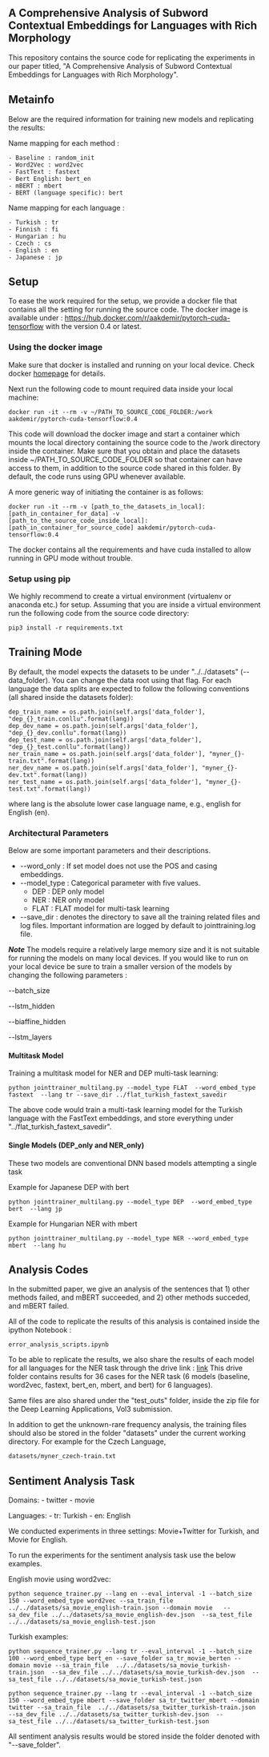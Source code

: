 ## A Comprehensive Analysis of Subword Contextual Embeddings for Languages with Rich Morphology

This repository contains the source code for replicating the experiments in our paper titled, "A Comprehensive Analysis of Subword Contextual Embeddings for Languages with Rich Morphology".



## Metainfo


Below are the required information for training new models and replicating the results:

Name mapping for each method :

    - Baseline : random_init
    - Word2Vec : word2vec
    - FastText : fastext
    - Bert English: bert_en
    - mBERT : mbert
    - BERT (language specific): bert

Name mapping for each language :

    - Turkish : tr
    - Finnish : fi
    - Hungarian : hu
    - Czech : cs
    - English : en
    - Japanese : jp



## Setup

To ease the work required for the setup, we provide a docker file that contains all the setting for running the source code. The docker image is available under : https://hub.docker.com/r/aakdemir/pytorch-cuda-tensorflow with the version 0.4 or latest.

### Using the docker image

Make sure that docker is installed and running on your local device. Check docker [homepage](https://docs.docker.com/docker-for-windows/install/) for details.

Next run the following code to mount required data inside your local machine:

```
docker run -it --rm -v ~/PATH_TO_SOURCE_CODE_FOLDER:/work aakdemir/pytorch-cuda-tensorflow:0.4

```

This code will download the docker image and start a container which mounts the local directory containing the source code to the /work directory inside the container.
Make sure that you obtain and place the datasets inside ~/PATH_TO_SOURCE_CODE_FOLDER so that container can have access to them, in addition to the source code shared in this folder.
By default, the code runs using GPU whenever available.

A more generic way of initiating the container is as follows:

```
docker run -it --rm -v [path_to_the_datasets_in_local]:[path_in_container_for_data] -v [path_to_the_source_code_inside_local]:[path_in_container_for_source_code] aakdemir/pytorch-cuda-tensorflow:0.4

```

The docker contains all the requirements and have cuda installed to allow running in GPU mode without trouble.

### Setup using pip

We highly recommend to create a virtual environment (virtualenv or anaconda etc.) for setup.
Assuming that you are inside a virtual environment run the following code from the source code directory:

```
pip3 install -r requirements.txt

```


## Training Mode


By default, the model expects the datasets to be under "../../datasets" (--data_folder). You can change the data root using that flag.
For each language the data splits are expected to follow the following conventions (all shared inside the datasets folder):

```
dep_train_name = os.path.join(self.args['data_folder'], "dep_{}_train.conllu".format(lang))
dep_dev_name = os.path.join(self.args['data_folder'], "dep_{}_dev.conllu".format(lang))
dep_test_name = os.path.join(self.args['data_folder'], "dep_{}_test.conllu".format(lang))
ner_train_name = os.path.join(self.args['data_folder'], "myner_{}-train.txt".format(lang))
ner_dev_name = os.path.join(self.args['data_folder'], "myner_{}-dev.txt".format(lang))
ner_test_name = os.path.join(self.args['data_folder'], "myner_{}-test.txt".format(lang))
```

where lang is the absolute lower case language name, e.g., english for English (en).

### Architectural Parameters

Below are some important parameters and their descriptions.
- --word_only : If set model does not use the POS and casing embeddings.
- --model_type : Categorical parameter with five values.
    - DEP : DEP only model
    - NER : NER only model
    - FLAT : FLAT model for multi-task learning
- --save_dir : denotes the directory to save all the training related files and log files. Important information are logged by default to jointtraining.log file.


***Note*** The models require a relatively large memory size and it is not suitable for running the models on many local devices. If you would like to run on your local device be sure to train a smaller version of the models by changing the following parameters :

--batch_size

--lstm_hidden

--biaffine_hidden

--lstm_layers

#### Multitask Model

Training a multitask model for NER and DEP multi-task learning:

```
python jointtrainer_multilang.py --model_type FLAT  --word_embed_type fastext  --lang tr --save_dir ../flat_turkish_fastext_savedir

```

The above code would train a multi-task learning model for the Turkish language with the FastText embeddings, and store everything under "../flat_turkish_fastext_savedir".



#### Single Models (DEP_only and NER_only)
These two models are conventional DNN based models attempting a single task

Example for Japanese DEP with bert

```
python jointtrainer_multilang.py --model_type DEP  --word_embed_type bert  --lang jp
```

Example for Hungarian NER with mbert

```
python jointtrainer_multilang.py --model_type NER --word_embed_type mbert  --lang hu
```


## Analysis Codes

In the submitted paper, we give an analysis of the sentences that 1) other methods failed, and mBERT succeeded, and 2) other methods succeded, and mBERT failed.

All of the code to replicate the results of this analysis is contained inside the ipython Notebook :

```
error_analysis_scripts.ipynb
```


To be able to replicate the results, we also share the results of each model for all languages for the NER task through the drive link : [link](https://drive.google.com/drive/folders/1hgM4m4KGspk4kvzQqiAF6bidWi0vAgB4?usp=sharing)
This drive folder contains results for 36 cases for the NER task (6 models (baseline, word2vec, fastext, bert_en, mbert, and bert) for 6 languages).


Same files are also shared under the "test_outs" folder, inside the zip file for the Deep Learning Applications, Vol3 submission.



In addition to get the unknown-rare frequency analysis, the training files should also be stored in the folder "datasets" under the current working directory. For example for the Czech Language,

```
datasets/myner_czech-train.txt
```


## Sentiment Analysis Task

Domains:
    - twitter
    - movie

Languages:
    - tr: Turkish
    - en: English

We conducted experiments in three settings: Movie+Twitter for Turkish, and Movie for English.

To run the experiments for the sentiment analysis task use the below examples.

English movie using word2vec:
```
python sequence_trainer.py --lang en --eval_interval -1 --batch_size 150 --word_embed_type word2vec --sa_train_file ../../datasets/sa_movie_english-train.json --domain movie   --sa_dev_file ../../datasets/sa_movie_english-dev.json  --sa_test_file ../../datasets/sa_movie_english-test.json

```

Turkish examples:

```
python sequence_trainer.py --lang tr --eval_interval -1 --batch_size 100 --word_embed_type bert_en --save_folder sa_tr_movie_berten --domain movie --sa_train_file  ../../datasets/sa_movie_turkish-train.json  --sa_dev_file ../../datasets/sa_movie_turkish-dev.json  --sa_test_file ../../datasets/sa_movie_turkish-test.json

python sequence_trainer.py --lang tr --eval_interval -1 --batch_size 150 --word_embed_type mbert --save_folder sa_tr_twitter_mbert --domain twitter --sa_train_file  ../../datasets/sa_twitter_turkish-train.json  --sa_dev_file ../../datasets/sa_twitter_turkish-dev.json  --sa_test_file ../../datasets/sa_twitter_turkish-test.json

```


All sentiment analysis results would be stored inside the folder denoted with "--save_folder".
